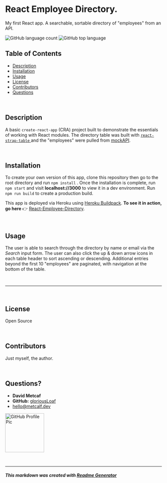 # React Employee Directory.
My first React app. A searchable, sortable directory of "employees" from an API.

![GitHub language count](https://img.shields.io/github/languages/count/gloriousLoaf/Employee-Directory)
![GitHub top language](https://img.shields.io/github/languages/top/gloriousLoaf/Employee-Directory)

## Table of Contents
* [Description](#-description)
* [Installation](#-installation)
* [Usage](#-usage)
* [License](#-license)
* [Contributors](#-contributors)
* [Questions](#-questions)
<p>&nbsp;</p>

## Description
A basic ``` create-react-app ``` (CRA) project built to demonstrate the essentials of working with React modules. The directory table was built with [ ``` react-strap-table ``` ](https://github.com/AsemAlalami/react-strap-table) and the "employees" were pulled from [mockAPI](https://mockapi.io/).
<p>&nbsp;</p>

## Installation
To create your own version of this app, clone this repository then go to the root directory and run ``` npm install ``` . Once the installation is complete, run ``` npm start ``` and visit **localhost://3000** to view it in a dev environment. Run ``` npm run build ``` to create a production build.

This app is deployed via Heroku using [Heroku Buildpack](https://github.com/mars/create-react-app-buildpack). **To see it in action, go here** 👉 [React-Employee-Directory](https://react-employee-directory3.herokuapp.com/).
<p>&nbsp;</p>

## Usage
The user is able to search through the directory by name or email via the *Search* input form. The user can also click the up & down arrow icons in each table header to sort ascending or descending. Additional entries beyond the first 10 "employees" are paginated, with navigation at the bottom of the table.
<p>&nbsp;</p>

---
<p>&nbsp;</p>

## License
Open Source
<p>&nbsp;</p>

## Contributors
Just myself, the author.
<p>&nbsp;</p>

## Questions?
  * **David Metcaf**
  * **GitHub:** [gloriousLoaf](https://github.com/gloriousLoaf)
  * <hello@metcalf.dev>

<img src="https://github.com/gloriousLoaf.png" alt="GitHub Profile Pic" width="125" height="125">
<p>&nbsp;</p>

---

##### This markdown was created with [Readme Generator](https://github.com/gloriousLoaf/Readme-Generator)
